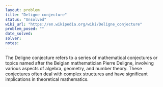 ```yaml
---
layout: problem
title: "Deligne conjecture"
status: "Unsolved"
wiki_url: "https://en.wikipedia.org/wiki/Deligne_conjecture"
problem_posed: ""
date_solved:
solver:
notes:
---
```

The Deligne conjecture refers to a series of mathematical conjectures or topics named after the Belgian mathematician Pierre Deligne, involving various aspects of algebra, geometry, and number theory. These conjectures often deal with complex structures and have significant implications in theoretical mathematics.